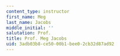 ```yaml
---
content_type: instructor
first_name: Meg
last_name: Jacobs
middle_initial: ''
salutation: Prof.
title: Prof. Meg Jacobs
uid: 3adb03b8-ce50-00b1-bee0-2cb32d87ad92
---
```

